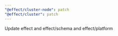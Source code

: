 ```yaml
---
"@effect/cluster-node": patch
"@effect/cluster": patch
---
```


Update effect and effect/schema and effect/platform
